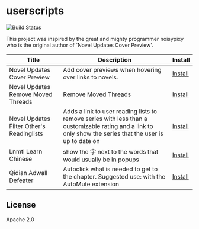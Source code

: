 # userscripts

[![Build Status](https://travis-ci.org/Nazgand/userscripts.svg?branch=master)](https://travis-ci.org/Nazgand/userscripts)

This project was inspired by the great and mighty programmer noisypixy who is the original author of `Novel Updates Cover Preview'.

| Title | Description | Install |
|---|---|---|
| Novel Updates Cover Preview | Add cover previews when hovering over links to novels. | [Install](https://github.com/Nazgand/userscripts/raw/master/scripts/novelupdates-cover-preview.user.js) |
| Novel Updates Remove Moved Threads | Remove Moved Threads | [Install](https://github.com/Nazgand/userscripts/raw/master/scripts/novelupdates-remove-moved-threads.user.js) |
| Novel Updates Filter Other's Readinglists | Adds a link to user reading lists to remove series with less than a customizable rating and a link to only show the series that the user is up to date on | [Install](https://github.com/Nazgand/userscripts/raw/master/scripts/NovelUpdates-Filter-Others-Readinglist.user.js) |
| Lnmtl Learn Chinese | show the 字 next to the words that would usually be in popups | [Install](https://github.com/Nazgand/userscripts/raw/master/scripts/Lnmtl-Learn-Chinese.user.js) |
| Qidian Adwall Defeater | Autoclick what is needed to get to the chapter. Suggested use: with the AutoMute extension | [Install](https://github.com/Nazgand/userscripts/raw/master/scripts/Qidian-Adwall-Defeater.user.js) |

## License

Apache 2.0
